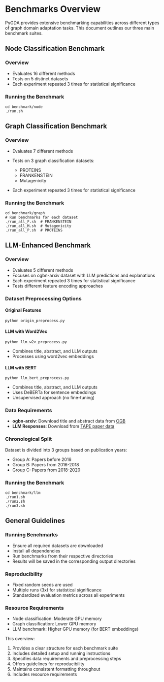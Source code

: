# Benchmarks Overview

PyGDA provides extensive benchmarking capabilities across different types of graph domain adaptation tasks. This document outlines our three main benchmark suites.

## Node Classification Benchmark

### Overview
- Evaluates 16 different methods
- Tests on 5 distinct datasets
- Each experiment repeated 3 times for statistical significance

### Running the Benchmark
```
cd benchmark/node
./run.sh
```

## Graph Classification Benchmark

### Overview
- Evaluates 7 different methods
- Tests on 3 graph classification datasets:
    
    * PROTEINS
    * FRANKENSTEIN
    * Mutagenicity

- Each experiment repeated 3 times for statistical significance

### Running the Benchmark
```
cd benchmark/graph
# Run benchmarks for each dataset
./run_all_F.sh  # FRANKENSTEIN
./run_all_M.sh  # Mutagenicity
./run_all_P.sh  # PROTEINS
```

## LLM-Enhanced Benchmark

### Overview
- Evaluates 5 different methods
- Focuses on ogbn-arxiv dataset with LLM predictions and explanations
- Each experiment repeated 3 times for statistical significance
- Tests different feature encoding approaches

### Dataset Preprocessing Options

#### **Original Features**
```
python origin_preprocess.py
```

#### **LLM with Word2Vec**
```
python llm_w2v_preprocess.py
```
- Combines title, abstract, and LLM outputs
- Processes using word2vec embeddings

#### **LLM with BERT**
```
python llm_bert_preprocess.py
```
- Combines title, abstract, and LLM outputs
- Uses DeBERTa for sentence embeddings
- Unsupervised approach (no fine-tuning)

### Data Requirements
- **ogbn-arxiv**: Download title and abstract data from [OGB](https://snap.stanford.edu/ogb/data/misc/ogbn_arxiv/titleabs.tsv.gz)
- **LLM Responses**: Download from [TAPE paper data](https://drive.google.com/file/d/1A6mZSFzDIhJU795497R6mAAM2Y9qutI5/view?usp=sharing)

### Chronological Split
Dataset is divided into 3 groups based on publication years:

- Group A: Papers before 2016
- Group B: Papers from 2016-2018
- Group C: Papers from 2018-2020

### Running the Benchmark
```
cd benchmark/llm
./run1.sh
./run2.sh
./run3.sh
```

## General Guidelines

### Running Benchmarks
- Ensure all required datasets are downloaded
- Install all dependencies
- Run benchmarks from their respective directories
- Results will be saved in the corresponding output directories

### Reproducibility
- Fixed random seeds are used
- Multiple runs (3x) for statistical significance
- Standardized evaluation metrics across all experiments

### Resource Requirements
- Node classification: Moderate GPU memory
- Graph classification: Lower GPU memory
- LLM benchmark: Higher GPU memory (for BERT embeddings)


This overview:

1. Provides a clear structure for each benchmark suite
2. Includes detailed setup and running instructions
3. Specifies data requirements and preprocessing steps
4. Offers guidelines for reproducibility
5. Maintains consistent formatting throughout
6. Includes resource requirements